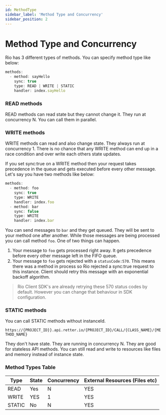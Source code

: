 ```yaml
---
id: MethodType
sidebar_label: 'Method Type and Concurrency'
sidebar_position: 2
---
```


# Method Type and Concurrency

Rio has 3 different types of methods. You can specify method type like below:

```typescript
methods:
  - method: sayHello
    sync: true
    type: READ | WRITE | STATIC
    handler: index.sayHello
```

### READ methods

READ methods can read state but they cannot change it. They run at concurrency N. You can call them in parallel. 

### WRITE methods

WRITE methods can read and also change state. They always run at concurrency 1. There is no chance that any WRITE method can end up in a race condition and over write each others state updates. 

If you set sync:true on a WRITE method then your request takes precedence in the queue and gets executed before every other message. Let's say you have two methods like below:

```typescript
methods:
  - method: foo
    sync: true
    type: WRITE
    handler: index.foo
  - method: bar
    sync: false
    type: WRITE
    handler: index.bar
```

You can send messages to `bar` and they get queued. They will be sent to your method one after another. While those messages are being processed you can call method `foo`. One of two things can happen.

1. Your message to `foo` gets processed right away. It gets precedence before every other message left in the FIFO queue.
2. Your message to `foo` gets rejected with a `statusCode:570`. This means there was a method in process so Rio rejected a sync:true request to this instance. Client should retry this message with an exponential backoff algorithm. 
   
> Rio Client SDK's are already retrying these 570 status codes by default. However you can change that behaviour in SDK configuration.

### STATIC methods

You can call STATIC methods without instanceId. 

`https://{PROJECT_ID}}.api.retter.io/{PROJECT_ID}/CALL/{CLASS_NAME}/{METHOD_NAME}`

They don't have state. They are running in concurrency N. They are good for stateless API methods. You can still read and write to resources like files and memory instead of instance state.

### Method Types Table

| Type        | State       | Concurrency | External Resources (Files etc) |
| ----------- | ----------- | ----------- | ----------- |
| READ      | Yes | N | YES |
| WRITE   | YES | 1 | YES |
| STATIC   | No | N | YES |